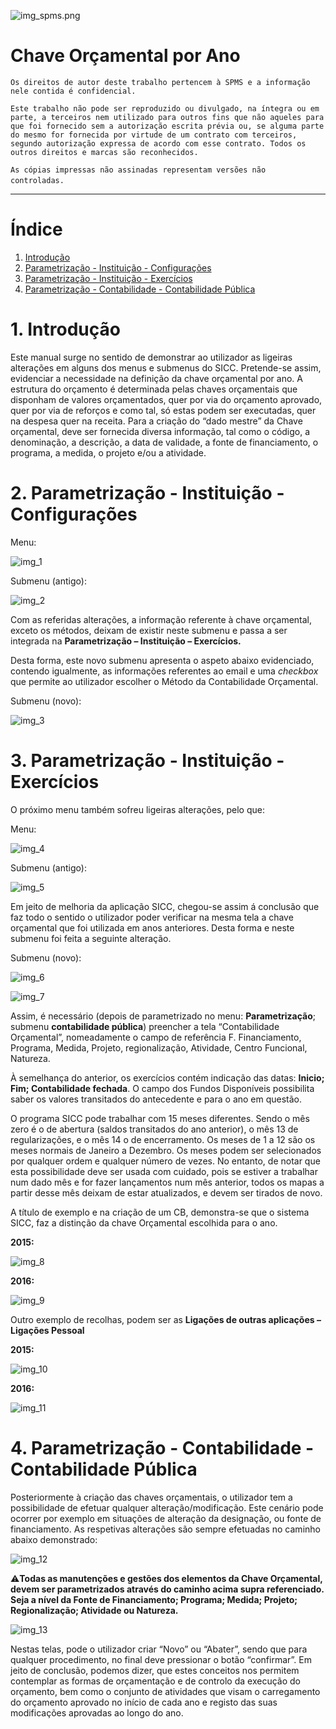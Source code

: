 ![img_spms.png](Ficheiros_de_suporte/Logos/logotipo_SICC_262x140.png)

# Chave Orçamental por Ano

``Os direitos de autor deste trabalho pertencem à SPMS e a informação nele contida é confidencial.``

``Este trabalho não pode ser reproduzido ou divulgado, na íntegra ou em parte, a terceiros nem utilizado para outros fins que não aqueles para que foi fornecido sem a autorização escrita prévia ou, se alguma parte do mesmo for fornecida por virtude de um contrato com terceiros, segundo autorização expressa de acordo com esse contrato. Todos os outros direitos e marcas são reconhecidos.``

``As cópias impressas não assinadas representam versões não controladas.`` 
___

# Índice

1.	[Introdução](#introducao)
2.	[Parametrização - Instituição - Configurações](#parametrizacao-instituicao-configuracoes)
3.	[Parametrização - Instituição - Exercícios](#parametrizacao-instituicao-exercicios)
4.	[Parametrização - Contabilidade - Contabilidade Pública](#parametrizacao-contabilidade-contabilidade-publica)


<a name="introducao"></a>
# 1. Introdução

Este manual surge no sentido de demonstrar ao utilizador as ligeiras alterações em alguns dos menus e submenus do SICC. Pretende-se assim, evidenciar a necessidade na definição da chave orçamental por ano. A estrutura do orçamento é determinada pelas chaves orçamentais que disponham de valores orçamentados, quer por via do orçamento aprovado, quer por via de reforços e como tal, só estas podem ser executadas, quer na despesa quer na receita. Para a criação do “dado mestre” da Chave orçamental, deve ser fornecida diversa informação, tal como o código, a denominação, a descrição, a data de validade, a fonte de financiamento, o programa, a medida, o projeto e/ou a atividade.

<a name="parametrizacao-instituicao-configuracoes"></a>
# 2.	Parametrização - Instituição - Configurações

Menu:

![img_1](Ficheiros_de_suporte/Chave_Orcamental_por_Ano/img_1.png)

Submenu (antigo):

![img_2](Ficheiros_de_suporte/Chave_Orcamental_por_Ano/img_2.png)

Com as referidas alterações, a informação referente à chave orçamental, exceto os métodos, deixam de existir neste submenu e passa a ser integrada na **Parametrização – Instituição – Exercícios.**

Desta forma, este novo submenu apresenta o aspeto abaixo evidenciado, contendo igualmente, as informações referentes ao email e uma *checkbox* que permite ao utilizador escolher o Método da Contabilidade Orçamental.

Submenu (novo):

![img_3](Ficheiros_de_suporte/Chave_Orcamental_por_Ano/img_3.png)

<a name="parametrizacao-instituicao-exercicios"></a>
# 3.	Parametrização - Instituição - Exercícios

O próximo menu também sofreu ligeiras alterações, pelo que:

Menu:

![img_4](Ficheiros_de_suporte/Chave_Orcamental_por_Ano/img_4.png)

Submenu (antigo):


![img_5](Ficheiros_de_suporte/Chave_Orcamental_por_Ano/img_5.png)

Em jeito de melhoria da aplicação SICC, chegou-se assim á conclusão que faz todo o sentido o utilizador poder verificar na mesma tela a chave orçamental que foi utilizada em anos anteriores. Desta forma e neste submenu foi feita a seguinte alteração.

Submenu (novo):

![img_6](Ficheiros_de_suporte/Chave_Orcamental_por_Ano/img_6.png)

![img_7](Ficheiros_de_suporte/Chave_Orcamental_por_Ano/img_7.png)

Assim, é necessário (depois de parametrizado no menu: **Parametrização**; submenu **contabilidade pública**) preencher a tela “Contabilidade Orçamental”, nomeadamente o campo de referência F. Financiamento, Programa, Medida, Projeto, regionalização, Atividade, Centro Funcional, Natureza.

À semelhança do anterior, os exercícios contém indicação das datas: **Inicio; Fim; Contabilidade fechada**. O campo dos Fundos Disponíveis possibilita saber os valores transitados do antecedente e para o ano em questão.

O programa SICC pode trabalhar com 15 meses diferentes. Sendo o mês zero é o de abertura (saldos transitados do ano anterior), o mês 13 de regularizações, e o mês 14 o de encerramento. Os meses de 1 a 12 são os meses normais de Janeiro a Dezembro. Os meses podem ser selecionados por qualquer ordem e qualquer número de vezes. No entanto, de notar que esta possibilidade deve ser usada com cuidado, pois se estiver a trabalhar num dado mês e for fazer lançamentos num mês anterior, todos os mapas a partir desse mês deixam de estar atualizados, e devem ser tirados de novo.

A título de exemplo e na criação de um CB, demonstra-se que o sistema SICC, faz a distinção da chave Orçamental escolhida para o ano.

**2015:**

![img_8](Ficheiros_de_suporte/Chave_Orcamental_por_Ano/img_8.png)

**2016:**

![img_9](Ficheiros_de_suporte/Chave_Orcamental_por_Ano/img_9.png)

Outro exemplo de recolhas, podem ser as **Ligações de outras aplicações – Ligações Pessoal**

**2015:**

![img_10](Ficheiros_de_suporte/Chave_Orcamental_por_Ano/img_10.png)

**2016:**

![img_11](Ficheiros_de_suporte/Chave_Orcamental_por_Ano/img_11.png)



<a name="parametrizacao-contabilidade-contabilidade-publica"></a>
# 4.	Parametrização - Contabilidade - Contabilidade Pública

Posteriormente à criação das chaves orçamentais, o utilizador tem a possibilidade de efetuar qualquer alteração/modificação. Este cenário pode ocorrer por exemplo em situações de alteração da designação, ou fonte de financiamento. As respetivas alterações são sempre efetuadas no caminho abaixo demonstrado:

![img_12](Ficheiros_de_suporte/Chave_Orcamental_por_Ano/img_12.png)

:warning:__Todas as manutenções e gestões dos elementos da Chave Orçamental, devem ser parametrizados através do caminho acima supra referenciado. Seja a nível da Fonte de Financiamento; Programa; Medida; Projeto; Regionalização; Atividade ou Natureza.__

![img_13](Ficheiros_de_suporte/Chave_Orcamental_por_Ano/img_13.png)

Nestas telas, pode o utilizador criar “Novo” ou “Abater”, sendo que para qualquer procedimento, no final deve pressionar o botão “confirmar”.
Em jeito de conclusão, podemos dizer, que estes conceitos nos permitem contemplar as formas de orçamentação e de controlo da execução do orçamento, bem como o conjunto de atividades que visam o carregamento do orçamento aprovado no início de cada ano e registo das suas modificações aprovadas ao longo do ano.
